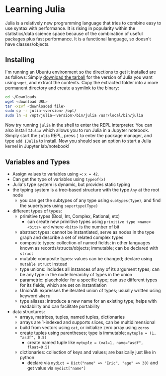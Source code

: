 # Learning Julia

Julia is a relatively new programming language that tries to combine easy to use syntax with performance.
It is rising in popularity within the statistics/data science space because of the combination of useful packages plus fast performance.
It is a functional language, so doesn't have classes/objects.

## Installing
I'm running an Ubuntu environment so the directions to get it installed are as follows:
Simply [download the tarball](https://julialang.org/downloads/) for the version of Julia you want using `wget`, and extract the contents.
Copy the extracted folder into a more permanent directory and create a symlink to the binary:
```bash
cd ~/Downloads
wget <download URL>
tar -xzvf <downloaded file>
sudo cp -r julia-<version> /opt/
sudo ln -s /opt/julia-<version>/bin/julia /usr/local/bin/julia
```
Now try running `julia` in the shell to enter the REPL interpreter.
You can also install `IJulia` which allows you to run Julia in a Jupyter notebook.
Simply start the `julia` REPL, press `]` to enter the package manager, and type `add IJulia` to install.
Now you should see an option to start a Julia kernel in Jupyter lab/notebook!

## Variables and Types
* Assign values to variables using `=`: `x = 42`.
* Can get the type of variables using `typeof(x)`
* Julia's type system is dynamic, but provides static typing
* the typing system is a tree-based structure with the type `Any` at the root node
    * you can get the subtypes of any type using `subtypes(Type)`, and find the supertypes using `supertype(Type)`
* different types of types:
    * primitive types (Bool, Int, Complex, Rational, etc)
        * can create new primitive types using `primitive type <name> <bits> end` where `<bits>` is the number of bit
    * abstract types: cannot be instantiated, serve as nodes in the type graph and describe a set of related complex types
    * composite types: collection of named fields; in other languages known as records/structs/objects; immutable; can be declared with `struct`
    * mutable composite types: values can be changed; declare using `mutable struct` instead
    * type unions: includes all instances of any of its argument types; can be any type in the node hierarchy of types in the union
    * parametric: placeholder for a specific type; can use different types for its fields, which are set on instantiation
    * UnionAll: expresses the iterated union of types; usually written using keyword `where`
    * type aliases: introduce a new name for an existing type; helps with readability and can facilitate portability
* data structures:
    * arrays, matrices, tuples, named tuples, dictionaries
    * arrays are 1-indexed and supports slices, can be multidimensional
    * build from vectors using `cat`, or initialize zero array using `zeros`
    * create tuples using parentheses; type is immutable; `mytuple = (1, "asdf", 0.5)`
        * create named tuple like `mytuple = (val=1, name="asdf", float=0.5)`
    * dictionaries: collection of keys and values; are basically just like in python
        * declare via `mydict = Dict("name" => "Eric", "age" => 30)` and get value via `mydict["name"]`
